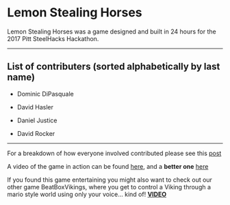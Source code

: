 # Lemon Stealing Horses

Lemon Stealing Horses was a game designed and built in 24 hours for the 2017 Pitt SteelHacks Hackathon.

--------------------------------------------------------------------------------------------
## List of contributers (sorted alphabetically by last name)

* Dominic DiPasquale

* David Hasler

* Daniel Justice

* David Rocker

--------------------------------------------------------------------------------------------

For a breakdown of how everyone involved contributed please see this [post](https://devpost.com/software/lemon-stealing-horses)

A video of the game in action can be found [here](https://www.youtube.com/watch?v=mHDj5Dq6hlQ), and a __better one__ [here](https://www.youtube.com/watch?v=X2Nm7xEM_cQ)


If you found this game entertaining you might also want to check out our other game BeatBoxVikings, where you get to control a Viking through a mario style world using only your voice... kind of! __[VIDEO](https://www.youtube.com/watch?v=c4f_QpQ8La8)__
